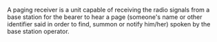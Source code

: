 A paging receiver is a unit capable of receiving the radio signals from a base station for the bearer to hear a page (someone's name or other identifier said in order to find, summon or notify him/her) spoken by the base station operator.

